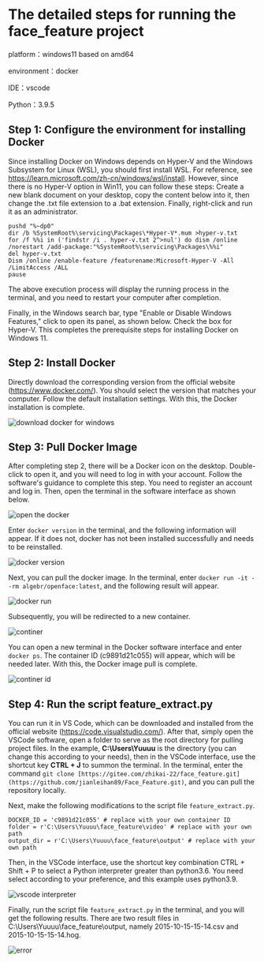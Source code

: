 # The detailed steps for running the face_feature project

platform：windows11 based on amd64

environment：docker

IDE：vscode

Python：3.9.5

## Step 1: Configure the environment for installing Docker

Since installing Docker on Windows depends on Hyper-V and the Windows Subsystem for Linux (WSL), you should first install WSL. For reference, see https://learn.microsoft.com/zh-cn/windows/wsl/install. However, since there is no Hyper-V option in Win11, you can follow these steps: Create a new blank document on your desktop, copy the content below into it, then change the .txt file extension to a .bat extension. Finally, right-click and run it as an administrator.

```-bash
pushd "%~dp0"
dir /b %SystemRoot%\servicing\Packages\*Hyper-V*.mum >hyper-v.txt
for /f %%i in ('findstr /i . hyper-v.txt 2^>nul') do dism /online /norestart /add-package:"%SystemRoot%\servicing\Packages\%%i"
del hyper-v.txt
Dism /online /enable-feature /featurename:Microsoft-Hyper-V -All /LimitAccess /ALL
pause
```

The above execution process will display the running process in the terminal, and you need to restart your computer after completion.

Finally, in the Windows search bar, type "Enable or Disable Windows Features," click to open its panel, as shown below. Check the box for Hyper-V. This completes the prerequisite steps for installing Docker on Windows 11.

## Step 2: Install Docker

Directly download the corresponding version from the official website (https://www.docker.com/). You should select the version that matches your computer. Follow the default installation settings. With this, the Docker installation is complete.

![download docker for windows](figures/fig1.png)

## Step 3: Pull Docker Image

After completing step 2, there will be a Docker icon on the desktop. Double-click to open it, and you will need to log in with your account. Follow the software's guidance to complete this step. You need to register an account and log in. Then, open the terminal in the software interface as shown below.

![open the docker](figures/fig2.png)

Enter `docker version` in the terminal, and the following information will appear. If it does not, docker has not been installed successfully and needs to be reinstalled.

![docker version](figures/fig3.png)

Next, you can pull the docker image. In the terminal, enter `docker run -it --rm algebr/openface:latest`, and the following result will appear.

![docker run](figures/fig4.png)

Subsequently, you will be redirected to a new container.

![continer](figures/fig5.png)

You can open a new terminal in the Docker software interface and enter `docker ps`. The container ID (c9891d21c055) will appear, which will be needed later. With this, the Docker image pull is complete.

![continer id](figures/fig6.png)

## Step 4: Run the script feature_extract.py

You can run it in VS Code, which can be downloaded and installed from the official website (https://code.visualstudio.com/). After that, simply open the VSCode software, open a folder to serve as the root directory for pulling project files. In the example, **C:\Users\Yuuuu** is the directory (you can change this according to your needs), then in the VSCode interface, use the shortcut key **CTRL + J** to summon the terminal. In the terminal, enter the command `git clone [https://gitee.com/zhikai-22/face_feature.git](https://github.com/jianleihan89/Face_Feature.git)`, and you can pull the repository locally.

Next, make the following modifications to the script file `feature_extract.py`.

```-python
DOCKER_ID = 'c9891d21c055' # replace with your own container ID
folder = r'C:\Users\Yuuuu\face_feature\video' # replace with your own path
output_dir = r'C:\Users\Yuuuu\face_feature\output' # replace with your own path
```

Then, in the VSCode interface, use the shortcut key combination CTRL + Shift + P to select a Python interpreter greater than python3.6. You need select according to your preference, and this example uses python3.9.

![vscode interpreter](figures/fig7.png)

Finally, run the script file `feature_extract.py` in the terminal, and you will get the following results. There are two result files in C:\Users\Yuuuu\face_feature\output, namely 2015-10-15-15-14.csv and 2015-10-15-15-14.hog.

![error](figures/fig9.png)
